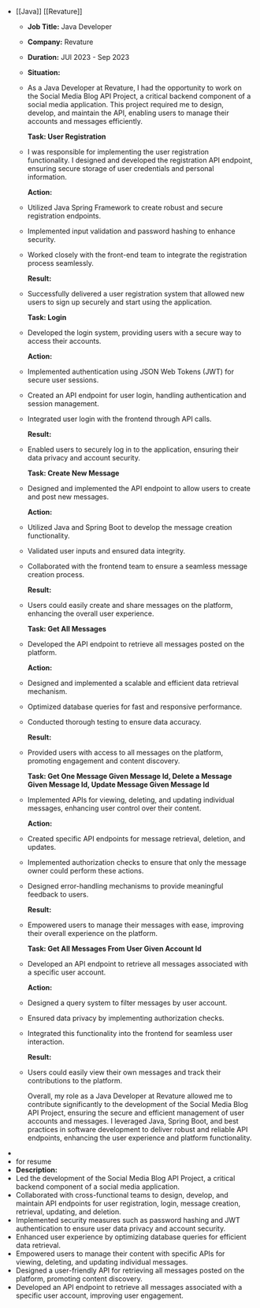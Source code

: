 - [[Java]] [[Revature]]
	- **Job Title:** Java Developer
	- **Company:** Revature
	- **Duration:** JUl 2023 - Sep 2023
	- **Situation:**
	- As a Java Developer at Revature, I had the opportunity to work on the Social Media Blog API Project, a critical backend component of a social media application. This project required me to design, develop, and maintain the API, enabling users to manage their accounts and messages efficiently.
	  
	  **Task: User Registration**
	- I was responsible for implementing the user registration functionality. I designed and developed the registration API endpoint, ensuring secure storage of user credentials and personal information.
	  
	  **Action:**
	- Utilized Java Spring Framework to create robust and secure registration endpoints.
	- Implemented input validation and password hashing to enhance security.
	- Worked closely with the front-end team to integrate the registration process seamlessly.
	  
	  **Result:**
	- Successfully delivered a user registration system that allowed new users to sign up securely and start using the application.
	  
	  **Task: Login**
	- Developed the login system, providing users with a secure way to access their accounts.
	  
	  **Action:**
	- Implemented authentication using JSON Web Tokens (JWT) for secure user sessions.
	- Created an API endpoint for user login, handling authentication and session management.
	- Integrated user login with the frontend through API calls.
	  
	  **Result:**
	- Enabled users to securely log in to the application, ensuring their data privacy and account security.
	  
	  **Task: Create New Message**
	- Designed and implemented the API endpoint to allow users to create and post new messages.
	  
	  **Action:**
	- Utilized Java and Spring Boot to develop the message creation functionality.
	- Validated user inputs and ensured data integrity.
	- Collaborated with the frontend team to ensure a seamless message creation process.
	  
	  **Result:**
	- Users could easily create and share messages on the platform, enhancing the overall user experience.
	  
	  **Task: Get All Messages**
	- Developed the API endpoint to retrieve all messages posted on the platform.
	  
	  **Action:**
	- Designed and implemented a scalable and efficient data retrieval mechanism.
	- Optimized database queries for fast and responsive performance.
	- Conducted thorough testing to ensure data accuracy.
	  
	  **Result:**
	- Provided users with access to all messages on the platform, promoting engagement and content discovery.
	  
	  **Task: Get One Message Given Message Id, Delete a Message Given Message Id, Update Message Given Message Id**
	- Implemented APIs for viewing, deleting, and updating individual messages, enhancing user control over their content.
	  
	  **Action:**
	- Created specific API endpoints for message retrieval, deletion, and updates.
	- Implemented authorization checks to ensure that only the message owner could perform these actions.
	- Designed error-handling mechanisms to provide meaningful feedback to users.
	  
	  **Result:**
	- Empowered users to manage their messages with ease, improving their overall experience on the platform.
	  
	  **Task: Get All Messages From User Given Account Id**
	- Developed an API endpoint to retrieve all messages associated with a specific user account.
	  
	  **Action:**
	- Designed a query system to filter messages by user account.
	- Ensured data privacy by implementing authorization checks.
	- Integrated this functionality into the frontend for seamless user interaction.
	  
	  **Result:**
	- Users could easily view their own messages and track their contributions to the platform.
	  
	  Overall, my role as a Java Developer at Revature allowed me to contribute significantly to the development of the Social Media Blog API Project, ensuring the secure and efficient management of user accounts and messages. I leveraged Java, Spring Boot, and best practices in software development to deliver robust and reliable API endpoints, enhancing the user experience and platform functionality.
-
- for resume
- **Description:**
- Led the development of the Social Media Blog API Project, a critical backend component of a social media application.
- Collaborated with cross-functional teams to design, develop, and maintain API endpoints for user registration, login, message creation, retrieval, updating, and deletion.
- Implemented security measures such as password hashing and JWT authentication to ensure user data privacy and account security.
- Enhanced user experience by optimizing database queries for efficient data retrieval.
- Empowered users to manage their content with specific APIs for viewing, deleting, and updating individual messages.
- Designed a user-friendly API for retrieving all messages posted on the platform, promoting content discovery.
- Developed an API endpoint to retrieve all messages associated with a specific user account, improving user engagement.